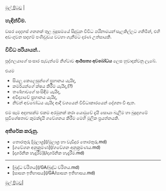 [මුල් පිටුව](/index.md) |

### හැඳින්වීම.
වසර දෙදහස් ගනනක් තුල බුදුසමයේ සිදුවුන විවිධ _පරිනාමයන්_ සැලකිල්ලට ගනිමින්, එහි අඩංගුවන සදහම් පණිවුඩය වටහා ගැනීමට දරණ උත්සායකි.

### විවිධ පරියායන්..
පුද්ගලයාගේ සංසාර පැවැත්මේ නිශ්ටාව **ආර්‍යසත්‍ය අවබෝධය** ලෙස හුවාදක්වනු ලැබේ.

එයම
- සියලු කෙලෙසුන්ගේ ප්‍රහානය යැයිද,
- කර්මයන්ගේ ක්ෂය කිරීම යැයිද,(?)
- තණ්හාවගේ සංසිඳීම යැයිද,
- අවිද්‍යාවේ ප්‍රහානය යැයිද,
- නිවන් අවබෝධය යැයිද ආදී වශයෙන් විවිධාකාරයෙන් දේශනා වී ඇත.

එම සෑම අදහසක්ම එකම අරමුනක් කරා යොමුවේ දැයි  සොයා බැලීම හා  බුදුදහමේ සුවිශේෂතාව කුමක්දැයි ගවේශනය කිරීම මෙහි මූලික ප්‍රයත්නයකි.

### අතිරේක කරුනු.
- තොරතුරු [මූලාශ්‍ර](/මූලාශ්‍ර හා වැඩිදුර තොරතුරු.md)
- [ගවේශන අනුක්‍රමණ](/ගවේශන අනුක්‍රමණය.md)
- [දාර්ශනික හැදෑරීම්](/දාර්ශනික හැදෑරීම.md)
-------
- [බුද්ධ චරිතය](/GA/බුද්ධ චරිතය.md)
- [සාසන ඉතිහාසය](/GA/සාසන ඉතිහාසය.md)

[මුල් පිටුව](/index.md)|
